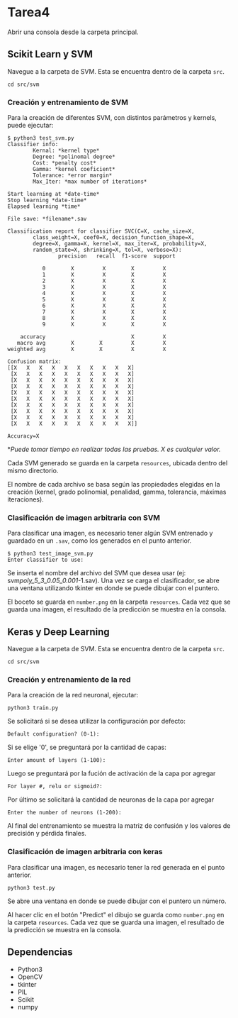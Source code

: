# Tarea4

Abrir una consola desde la carpeta principal.

## Scikit Learn y SVM

Navegue a la carpeta de SVM. Esta se encuentra dentro de la carpeta `src`.

```(console)
cd src/svm
```

### Creación y entrenamiento de SVM

Para la creación de diferentes SVM, con distintos parámetros y kernels, puede ejecutar:

```(console)
$ python3 test_svm.py
Classifier info:
        Kernal: *kernel type*
        Degree: *polinomal degree*
        Cost: *penalty cost*
        Gamma: *kernel coeficient*
        Tolerance: *error margin*
        Max_Iter: *max number of iterations*

Start learning at *date-time*
Stop learning *date-time*
Elapsed learning *time*

File save: *filename*.sav

Classification report for classifier SVC(C=X, cache_size=X,
        class_weight=X, coef0=X, decision_function_shape=X,
        degree=X, gamma=X, kernel=X, max_iter=X, probability=X,
        random_state=X, shrinking=X, tol=X, verbose=X):
                precision   recall  f1-score  support

           0        X         X        X         X
           1        X         X        X         X
           2        X         X        X         X
           3        X         X        X         X
           4        X         X        X         X
           5        X         X        X         X
           6        X         X        X         X
           7        X         X        X         X
           8        X         X        X         X
           9        X         X        X         X

    accuracy                           X         X
   macro avg        X        X         X         X
weighted avg        X        X         X         X

Confusion matrix:
[[X   X   X   X   X   X   X   X   X   X]
 [X   X   X   X   X   X   X   X   X   X]
 [X   X   X   X   X   X   X   X   X   X]
 [X   X   X   X   X   X   X   X   X   X]
 [X   X   X   X   X   X   X   X   X   X]
 [X   X   X   X   X   X   X   X   X   X]
 [X   X   X   X   X   X   X   X   X   X]
 [X   X   X   X   X   X   X   X   X   X]
 [X   X   X   X   X   X   X   X   X   X]
 [X   X   X   X   X   X   X   X   X   X]]

Accuracy=X
```

\*_Puede tomar tiempo en realizar todas las pruebas. X es cualquier valor._

Cada SVM generado se guarda en la carpeta `resources`, ubicada dentro del mismo directorio.

El nombre de cada archivo se basa según las propiedades elegidas en la creación (kernel, grado polinomial, penalidad, gamma, tolerancia, máximas iteraciones).

### Clasificación de imagen arbitraria con SVM

Para clasificar una imagen, es necesario tener algún SVM entrenado y guardado en un `.sav`, como los generados en el punto anterior.

```(console)
$ python3 test_image_svm.py
Enter classifier to use:
```

Se inserta el nombre del archivo del SVM que desea usar (ej: svm*poly_5_3_0.05_0.001*-1.sav). Una vez se carga el clasificador, se abre una ventana utilizando tkinter en donde se puede dibujar con el puntero.

El boceto se guarda en `number.png` en la carpeta `resources`. Cada vez que se guarda una imagen, el resultado de la predicción se muestra en la consola.

## Keras y Deep Learning

Navegue a la carpeta de SVM. Esta se encuentra dentro de la carpeta `src`.

```(console)
cd src/svm
```

### Creación y entrenamiento de la red

Para la creación de la red neuronal, ejecutar:

```(console)
python3 train.py
```

Se solicitará si se desea utilizar la configuración por defecto:

```(console)
Default configuration? (0-1):
```

Si se elige '0', se preguntará por la cantidad de capas:

```(console)
Enter amount of layers (1-100):
```

Luego se preguntará por la fución de activación de la capa por agregar

```(console)
For layer #, relu or sigmoid?:
```

Por último se solicitará la cantidad de neuronas de la capa por agregar

```(console)
Enter the number of neurons (1-200):
```

Al final del entrenamiento se muestra la matriz de confusión y los valores de precisión y pérdida finales.

### Clasificación de imagen arbitraria con keras

Para clasificar una imagen, es necesario tener la red generada en el punto anterior.

```(console)
python3 test.py
```

Se abre una ventana en donde se puede dibujar con el puntero un número.

Al hacer clic en el botón "Predict" el dibujo se guarda como `number.png` en la carpeta `resources`. Cada vez que se guarda una imagen, el resultado de la predicción se muestra en la consola.

## Dependencias

- Python3
- OpenCV
- tkinter
- PIL
- Scikit
- numpy

